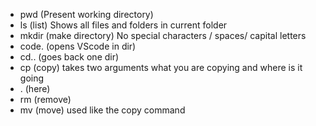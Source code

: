 - pwd (Present working directory)
- ls (list) Shows all files and folders in current folder
- mkdir (make directory) No special characters / spaces/ capital letters
- code. (opens VScode in dir)
- cd.. (goes back one dir)
- cp (copy) takes two arguments what you are copying and where is it going 
- . (here)
- rm (remove) 
- mv (move) used like the copy command

